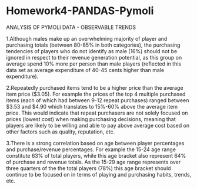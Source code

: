 # Homework4-PANDAS-Pymoli

ANALYSIS OF PYMOLI DATA - OBSERVABLE TRENDS

1.Although males make up an overwhelming majority of player and purchasing totals (between 80-85% in both categories), the purchasing tendencies of players who do not identify as male (16%) should not be ignored in respect to their revenue generation potential, as this group on average spend 10% more per person than male players (reflected in this data set as average expenditure of 40-45 cents higher than male expenditure).

2.Repeatedly purchased items tend to be a higher price than the average item price ($3.05). For example the prices of the top 4 multiple purchased items (each of which had between 9-12 repeat purchases) ranged between $3.53 and $4.90 which translates to 15%-60% above the average item price. This would indicate that repeat purchasers are not solely focused on prices (lowest cost) when making purchasing decisions, meaning that players are likely to be willing and able to pay above average cost based on other factors such as quality, reputation, etc.

3.There is a strong correlation based on age between player percentages and purchase/revenue percentages. For example the 15-24 age range constitute 63% of total players, while this age bracket also represent 64% of purchase and revenue totals. As the 15-29 age range represents over three quarters of the the total players (78%) this age bracket should continue to be focused on in terms of playing and purchasing habits, trends, etc.
